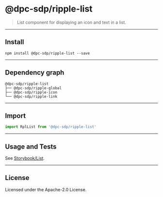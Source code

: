 # @dpc-sdp/ripple-list

> List component for displaying an icon and text in a list.

--------------------------------------------------------------------------------

## Install

```shell
npm install @dpc-sdp/ripple-list --save
```

--------------------------------------------------------------------------------

## Dependency graph

```shell
@dpc-sdp/ripple-list
├── @dpc-sdp/ripple-global
├── @dpc-sdp/ripple-icon
└── @dpc-sdp/ripple-link
```

--------------------------------------------------------------------------------

## Import

```js
import RplList from '@dpc-sdp/ripple-list'
```

--------------------------------------------------------------------------------

## Usage and Tests

See [Storybook/List](https://ripple.sdp.vic.gov.au/?selectedKind=Molecules/List&selectedStory=List).

--------------------------------------------------------------------------------

## License

Licensed under the Apache-2.0 License.
